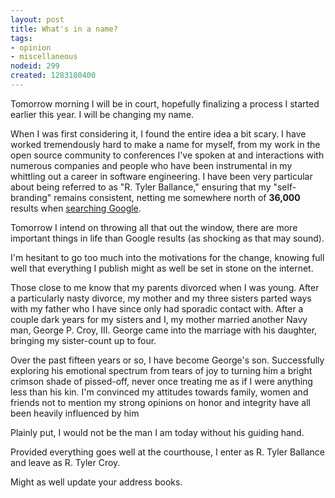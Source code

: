 ```yaml
--- 
layout: post
title: What's in a name?
tags: 
- opinion
- miscellaneous
nodeid: 299
created: 1283180400
---
```

Tomorrow morning I will be in court, hopefully finalizing a process I started earlier this year. I will be changing my name.

When I was first considering it, I found the entire idea a bit scary. I have worked tremendously hard to make a name for myself, from my work in the open source community to conferences I've spoken at and interactions with numerous companies and people who have been instrumental in my whittling out a career in software engineering. I have been very particular about being referred to as "R. Tyler Ballance," ensuring that my "self-branding" remains consistent, netting me somewhere north of **36,000** results when [searching Google](http://www.google.com/search?ie=UTF-8&q=%22R.+Tyler+Ballance%22).

Tomorrow I intend on throwing all that out the window, there are more important things in life than Google results (as shocking as that may sound).


I'm hesitant to go too much into the motivations for the change, knowing full well that everything I publish might as well be set in stone on the internet. 

Those close to me know that my parents divorced when I was young. After a particularly nasty divorce, my mother and my three sisters parted ways with my father who I have since only had sporadic contact with. After a couple dark years for my sisters and I, my mother married another Navy man, George P. Croy, III. George came into the marriage with his daughter, bringing my sister-count up to four. 

Over the past fifteen years or so, I have become George's son. Successfully exploring his emotional spectrum from tears of joy to turning him a bright crimson shade of pissed-off, never once treating me as if I were anything less than his kin.  I'm convinced my attitudes towards family, women and friends not to mention my strong opinions on honor and integrity have all been heavily influenced by him

Plainly put, I would not be the man I am today without his guiding hand.



Provided everything goes well at the courthouse, I enter as R. Tyler Ballance and leave as R. Tyler Croy.


Might as well update your address books.
<!--break-->
